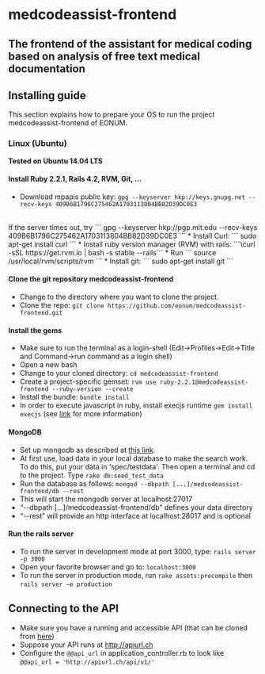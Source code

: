 # medcodeassist-frontend
## The frontend of the assistant for medical coding based on analysis of free text medical documentation

## Installing guide
This section explains how to prepare your OS to run the project medcodeassist-frontend of EONUM.
<br>

### Linux (Ubuntu)
<b> Tested on Ubuntu 14.04 LTS </b>

#### Install Ruby 2.2.1, Rails 4.2, RVM, Git, ...

* Download mpapis public key: ``` gpg --keyserver hkp://keys.gnupg.net --recv-keys 409B6B1796C275462A1703113804BB82D39DC0E3 ```
<br>
If the server times out, try ``` gpg --keyserver hkp://pgp.mit.edu --recv-keys 409B6B1796C275462A1703113804BB82D39DC0E3 ```
* Install Curl: ``` sudo apt-get install curl ```
* Install ruby version manager (RVM) with rails: ```\curl -sSL https://get.rvm.io | bash -s stable --rails```
* Run ``` source /usr/local/rvm/scripts/rvm ```
* Install git: ``` sudo apt-get install git ```

#### Clone the git repository medcodeassist-frontend
* Change to the directory where you want to clone the project.
* Clone the repo: ``` git clone https://github.com/eonum/medcodeassist-frontend.git ```

#### Install the gems
* Make sure to run the terminal as a login-shell (Edit->Profiles->Edit->Title and Command->run command as a login shell)
* Open a new bash
* Change to your cloned directory: ```cd medcodeassist-frontend ```
* Create a project-specific gemset: ``` rvm use ruby-2.2.1@medcodeassist-frontend --ruby-version --create ```
* Install the bundle: ``` bundle install ```
* In order to execute javascript in ruby, install execjs runtime ``` gem install execjs ``` (see <a href="https://github.com/rails/execjs">link</a> for more information)

#### MongoDB
- Set up mongodb as described at <a href="https://docs.mongodb.org/manual/administration/install-on-linux/#recommended">this link</a>.
- At first use, load data in your local database to make the search work. To do this, put your data in 'spec/testdata'. Then open a terminal and cd to the project. Type `rake db:seed_test_data`
- Run the database as follows: ``` mongod --dbpath [...]/medcodeassist-frontend/db --rest ```
- This will start the mongodb server at localhost:27017
- <q>--dbpath [...]/medcodeassist-frontend/db</q> defines your data directory
- <q>--rest</q> will provide an http interface at localhost:28017 and is optional

#### Run the rails server ####
* To run the server in development mode at port 3000, type: ``` rails server -p 3000 ```
* Open your favorite browser and go to: ``` localhost:3000 ```
* To run the server in production mode, run `rake assets:precompile` then `rails server –e production`

## Connecting to the API
* Make sure you have a running and accessible API (that can be cloned from <a href="https://github.com/eonum/medcodeassist">here</a>)
* Suppose your API runs at http://apiurl.ch
* Configure the `@@api_url` in application_controller.rb to look like `@@api_url = 'http://apiurl.ch/api/v1/'`
